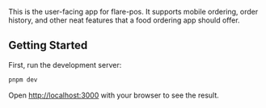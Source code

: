 This is the user-facing app for flare-pos. It supports mobile ordering, order history, and other neat
features that a food ordering app should offer.

## Getting Started

First, run the development server:

```bash
pnpm dev
```

Open [http://localhost:3000](http://localhost:3000) with your browser to see the result.

